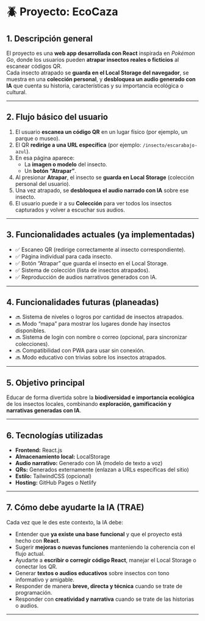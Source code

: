 # 🪲 Proyecto: EcoCaza

## 1. Descripción general

El proyecto es una **web app desarrollada con React** inspirada en *Pokémon Go*, donde los usuarios pueden **atrapar insectos reales o ficticios** al escanear códigos QR.  
Cada insecto atrapado se **guarda en el Local Storage del navegador**, se muestra en una **colección personal**, y **desbloquea un audio generado con IA** que cuenta su historia, características y su importancia ecológica o cultural.

---

## 2. Flujo básico del usuario

1. El usuario **escanea un código QR** en un lugar físico (por ejemplo, un parque o museo).  
2. El QR **redirige a una URL específica** (por ejemplo: `/insecto/escarabajo-azul`).  
3. En esa página aparece:  
   - La **imagen o modelo** del insecto.  
   - Un **botón “Atrapar”**.  
4. Al presionar **Atrapar**, el insecto se **guarda en Local Storage** (colección personal del usuario).  
5. Una vez atrapado, se **desbloquea el audio narrado con IA** sobre ese insecto.  
6. El usuario puede ir a su **Colección** para ver todos los insectos capturados y volver a escuchar sus audios.

---

## 3. Funcionalidades actuales (ya implementadas)

- ✅ Escaneo QR (redirige correctamente al insecto correspondiente).  
- ✅ Página individual para cada insecto.  
- ✅ Botón “Atrapar” que guarda el insecto en el Local Storage.  
- ✅ Sistema de colección (lista de insectos atrapados).  
- ✅ Reproducción de audios narrativos generados con IA.

---

## 4. Funcionalidades futuras (planeadas)

- 🔜 Sistema de niveles o logros por cantidad de insectos atrapados.  
- 🔜 Modo “mapa” para mostrar los lugares donde hay insectos disponibles.  
- 🔜 Sistema de login con nombre o correo (opcional, para sincronizar colecciones).  
- 🔜 Compatibilidad con PWA para usar sin conexión.  
- 🔜 Modo educativo con trivias sobre los insectos atrapados.

---

## 5. Objetivo principal

Educar de forma divertida sobre la **biodiversidad e importancia ecológica** de los insectos locales, combinando **exploración, gamificación y narrativas generadas con IA**.

---

## 6. Tecnologías utilizadas

- **Frontend:** React.js  
- **Almacenamiento local:** LocalStorage  
- **Audio narrativo:** Generado con IA (modelo de texto a voz)  
- **QRs:** Generados externamente (enlazan a URLs específicas del sitio)  
- **Estilo:** TailwindCSS (opcional)  
- **Hosting:** GitHub Pages o Netlify  

---

## 7. Cómo debe ayudarte la IA (TRAE)

Cada vez que le des este contexto, la IA debe:

- Entender que **ya existe una base funcional** y que el proyecto está hecho con **React**.  
- Sugerir **mejoras o nuevas funciones** manteniendo la coherencia con el flujo actual.  
- Ayudarte a **escribir o corregir código React**, manejar el Local Storage o conectar los QR.  
- Generar **textos o audios educativos** sobre insectos con tono informativo y amigable.  
- Responder de manera **breve, directa y técnica** cuando se trate de programación.  
- Responder con **creatividad y narrativa** cuando se trate de las historias o audios.

---
